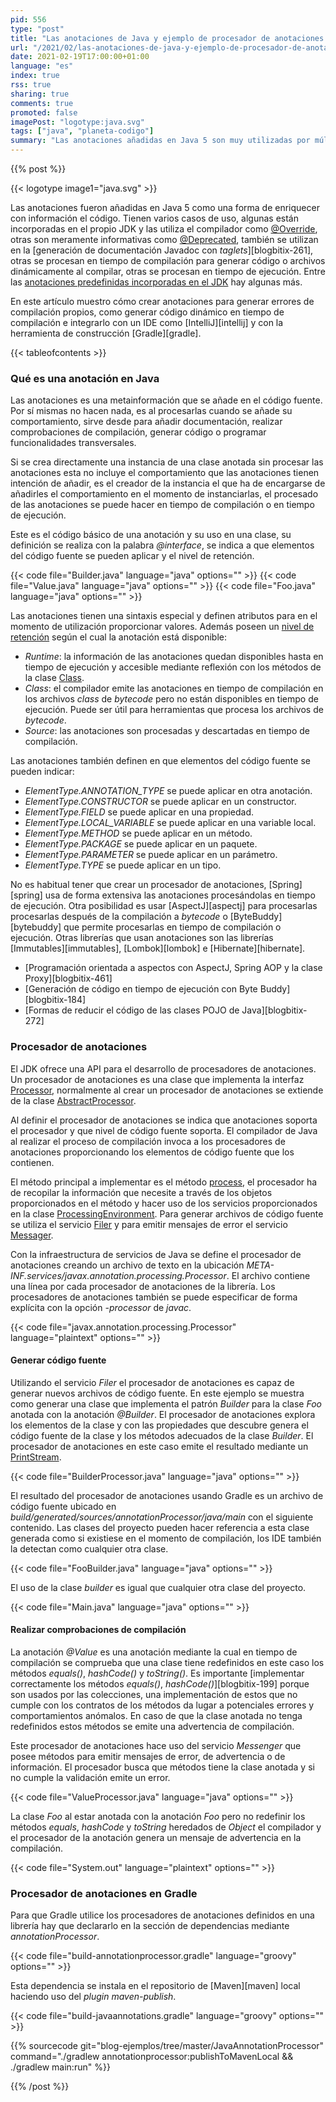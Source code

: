```yaml
---
pid: 556
type: "post"
title: "Las anotaciones de Java y ejemplo de procesador de anotaciones en tiempo de compilación"
url: "/2021/02/las-anotaciones-de-java-y-ejemplo-de-procesador-de-anotaciones-en-tiempo-de-compilacion/"
date: 2021-02-19T17:00:00+01:00
language: "es"
index: true
rss: true
sharing: true
comments: true
promoted: false
imagePost: "logotype:java.svg"
tags: ["java", "planeta-codigo"]
summary: "Las anotaciones añadidas en Java 5 son muy utilizadas por múltiples librerías entre ellas Hibernate, Spring o Immutables. Desde Java 6 se ofrece una API para el procesamiento de las anotaciones en tiempo de compilación que permiten generar archivos de código fuente o emitir mensajes de error. Los procesadores de anotaciones son invocados por el compilador de Java permitiendo extender su comportamiento. En el artículo se muestra una implementación para generar clases que implementan el patrón _Builder_ y otro para realizar comprobaciones."
---
```


{{% post %}}

{{< logotype image1="java.svg" >}}

Las anotaciones fueron añadidas en Java 5 como una forma de enriquecer con información el código. Tienen varios casos de uso, algunas están incorporadas en el propio JDK y las utiliza el compilador como [@Override](javadoc11:java.base/java/lang/Override.html), otras son meramente informativas como [@Deprecated](javadoc11:java.base/java/lang/Deprecated.html), también se utilizan en la [generación de documentación Javadoc con _taglets_][blogbitix-261], otras se procesan en tiempo de compilación para generar código o archivos dinámicamente al compilar, otras se procesan en tiempo de ejecución. Entre las [anotaciones predefinidas incorporadas en el JDK](https://docs.oracle.com/javase/tutorial/java/annotations/predefined.html) hay algunas más.

En este artículo muestro cómo crear anotaciones para generar errores de compilación propios, como generar código dinámico en tiempo de compilación e integrarlo con un IDE como [IntelliJ][intellij] y con la herramienta de construcción [Gradle][gradle].

{{< tableofcontents >}}

### Qué es una anotación en Java

Las anotaciones es una metainformación que se añade en el código fuente. Por sí mismas no hacen nada, es al procesarlas cuando se añade su comportamiento, sirve desde para añadir documentación, realizar comprobaciones de compilación, generar código o programar funcionalidades transversales.

Si se crea directamente una instancia de una clase anotada sin procesar las anotaciones esta no incluye el comportamiento que las anotaciones tienen intención de añadir, es el creador de la instancia el que ha de encargarse de añadirles el comportamiento en el momento de instanciarlas, el procesado de las anotaciones se puede hacer en tiempo de compilación o en tiempo de ejecución.

Este es el código básico de una anotación y su uso en una clase, su definición se realiza con la palabra _@interface_, se indica a que elementos del código fuente se pueden aplicar y el nivel de retención.

{{< code file="Builder.java" language="java" options="" >}}
{{< code file="Value.java" language="java" options="" >}}
{{< code file="Foo.java" language="java" options="" >}}

Las anotaciones tienen una sintaxis especial y definen atributos para en el momento de utilización proporcionar valores. Además poseen un [nivel de retención](javadoc11:java.base/java/lang/annotation/RetentionPolicy.html) según el cual la anotación está disponible:

* _Runtime_: la información de las anotaciones quedan disponibles hasta en tiempo de ejecución y accesible mediante reflexión con los métodos de la clase [Class](javadoc11:java.base/java/lang/Class.html).
* _Class_: el compilador emite las anotaciones en tiempo de compilación en los archivos _class_ de _bytecode_ pero no están disponibles en tiempo de ejecución. Puede ser útil para herramientas que procesa los archivos de _bytecode_.
* _Source_: las anotaciones son procesadas y descartadas en tiempo de compilación.

Las anotaciones también definen en que elementos del código fuente se pueden indicar:

* _ElementType.ANNOTATION\_TYPE_ se puede aplicar en otra anotación.
* _ElementType.CONSTRUCTOR_ se puede aplicar en un constructor.
* _ElementType.FIELD_ se puede aplicar en una propiedad.
* _ElementType.LOCAL\_VARIABLE_ se puede aplicar en una variable local.
* _ElementType.METHOD_ se puede aplicar en un método.
* _ElementType.PACKAGE_ se puede aplicar en un paquete.
* _ElementType.PARAMETER_ se puede aplicar en un parámetro.
* _ElementType.TYPE_ se puede aplicar en un tipo.

No es habitual tener que crear un procesador de anotaciones, [Spring][spring] usa de forma extensiva las anotaciones procesándolas en tiempo de ejecución. Otra posibilidad es usar [AspectJ][aspectj] para procesarlas procesarlas después de la compilación a _bytecode_ o [ByteBuddy][bytebuddy] que permite procesarlas en tiempo de compilación o ejecución. Otras librerías que usan anotaciones son las librerías [Immutables][immutables], [Lombok][lombok] e [Hibernate][hibernate].

* [Programación orientada a aspectos con AspectJ, Spring AOP y la clase Proxy][blogbitix-461]
* [Generación de código en tiempo de ejecución con Byte Buddy][blogbitix-184]
* [Formas de reducir el código de las clases POJO de Java][blogbitix-272]

### Procesador de anotaciones

El JDK ofrece una API para el desarrollo de procesadores de anotaciones. Un procesador de anotaciones es una clase que implementa la interfaz [Processor](javadoc11:java.compiler/javax/annotation/processing/Processor.html), normalmente al crear un procesador de anotaciones se extiende de la clase [AbstractProcessor](javadoc11:java.compiler/javax/annotation/processing/AbstractProcessor.html).

Al definir el procesador de anotaciones se indica que anotaciones soporta el procesador y que nivel de código fuente soporta. El compilador de Java al realizar el proceso de compilación invoca a los procesadores de anotaciones proporcionando los elementos de código fuente que los contienen.

El método principal a implementar es el método [process](javadoc11:java.compiler/javax/annotation/processing/Processor.html#process(java.util.Set,javax.annotation.processing.RoundEnvironment)), el procesador ha de recopilar la información que necesite a través de los objetos proporcionados en el método y hacer uso de los servicios proporcionados en la clase [ProcessingEnvironment](javadoc11:java.compiler/javax/annotation/processing/ProcessingEnvironment.html). Para generar archivos de código fuente se utiliza el servicio [Filer](javadoc11:java.compiler/javax/annotation/processing/Filer.html) y para emitir mensajes de error el servicio [Messager](javadoc11:java.compiler/javax/annotation/processing/Messager.html).

Con la infraestructura de servicios de Java se define el procesador de anotaciones creando un archivo de texto en la ubicación _META-INF.services/javax.annotation.processing.Processor_. El archivo contiene una línea por cada procesador de anotaciones de la librería. Los procesadores de anotaciones también se puede especificar de forma explícita con la opción _-processor_ de _javac_.

{{< code file="javax.annotation.processing.Processor" language="plaintext" options="" >}}

#### Generar código fuente

Utilizando el servicio _Filer_ el procesador de anotaciones es capaz de generar nuevos archivos de código fuente. En este ejemplo se muestra como generar una clase que implementa el patrón _Builder_ para la clase _Foo_ anotada con la anotación _@Builder_. El procesador de anotaciones explora los elementos de la clase y con las propiedades que descubre genera el código fuente de la clase y los métodos adecuados de la clase _Builder_. El procesador de anotaciones en este caso emite el resultado mediante un [PrintStream](javadoc11:java.base/java/io/PrintStream.html).

{{< code file="BuilderProcessor.java" language="java" options="" >}}

El resultado del procesador de anotaciones usando Gradle es un archivo de código fuente ubicado en _build/generated/sources/annotationProcessor/java/main_ con el siguiente contenido. Las clases del proyecto pueden hacer referencia a esta clase generada como si existiese en el momento de compilación, los IDE también la detectan como cualquier otra clase.

{{< code file="FooBuilder.java" language="java" options="" >}}

El uso de la clase _builder_ es igual que cualquier otra clase del proyecto.

{{< code file="Main.java" language="java" options="" >}}

#### Realizar comprobaciones de compilación

La anotación _@Value_ es una anotación mediante la cual en tiempo de compilación se comprueba que una clase tiene redefinidos en este caso los métodos _equals()_, _hashCode()_ y _toString()_. Es importante [implementar correctamente los métodos _equals()_, _hashCode()_][blogbitix-199] porque son usados por las colecciones, una implementación de estos que no cumple con los contratos de los métodos da lugar a potenciales errores y comportamientos anómalos. En caso de que la clase anotada no tenga redefinidos estos métodos se emite una advertencia de compilación.

Este procesador de anotaciones hace uso del servicio _Messenger_ que posee métodos para emitir mensajes de error, de advertencia o de información. El procesador busca que métodos tiene la clase anotada y si no cumple la validación emite un error.

{{< code file="ValueProcessor.java" language="java" options="" >}}

La clase _Foo_ al estar anotada con la anotación _Foo_ pero no redefinir los métodos _equals_, _hashCode_ y _toString_ heredados de _Object_ el compilador y el procesador de la anotación genera un mensaje de advertencia en la compilación.

{{< code file="System.out" language="plaintext" options="" >}}

### Procesador de anotaciones en Gradle

Para que Gradle utilice los procesadores de anotaciones definidos en una librería hay que declararlo en la sección de dependencias mediante _annotationProcessor_.

{{< code file="build-annotationprocessor.gradle" language="groovy" options="" >}}

Esta dependencia se instala en el repositorio de [Maven][maven] local haciendo uso del _plugin_ _maven-publish_.

{{< code file="build-javaannotations.gradle" language="groovy" options="" >}}

{{% sourcecode git="blog-ejemplos/tree/master/JavaAnnotationProcessor" command="./gradlew annotationprocessor:publishToMavenLocal && ./gradlew main:run" %}}

{{% /post %}}
